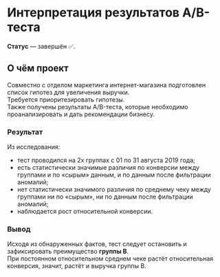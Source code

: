 # Интерпретация результатов A/B-теста
**Статус** — завершён ✅.

## О чём проект
Совместно с отделом маркетинга интернет-магазина подготовлен список гипотез для увеличения выручки.  
Требуется приоритезировать гипотезы.  
Также получены результаты A/B-теста, которые необходимо проанализировать и дать рекомендации бизнесу.  

### Результат
Из исследования:
- тест проводился на 2х группах с 01 по 31 августа 2019 года;
- есть статистически значимые различия по конверсии между группами и по «сырым» данным, и по данным после фильтрации
аномалий;
- нет статистически значимого различия по среднему чеку между группами ни по «сырым», ни по данным после фильтрации
аномалий;
- наблюдается рост относительной конверсии.

### Вывод
Исходя из обнаруженных фактов, тест следует остановить и зафиксировать преимущество **группы B**.  
При постоянном относительном среднем чеке растёт относительная конверсия, значит, растёт и выручка группы B.
